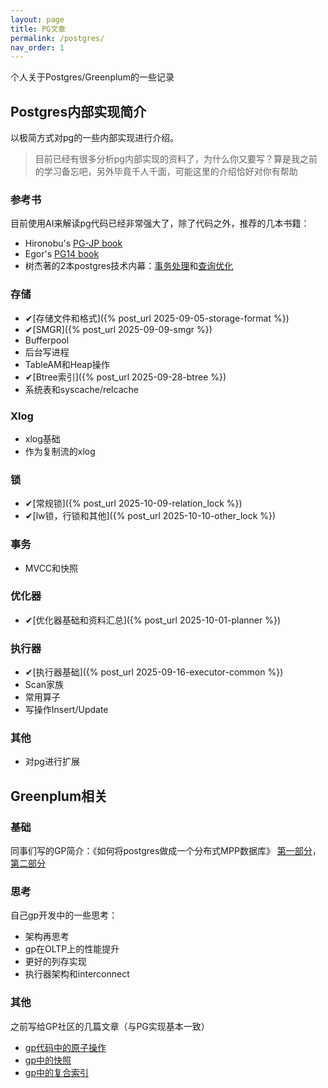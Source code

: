 ```yaml
---
layout: page
title: PG文章
permalink: /postgres/
nav_order: 1
---
```

个人关于Postgres/Greenplum的一些记录

## Postgres内部实现简介
以极简方式对pg的一些内部实现进行介绍。
> 目前已经有很多分析pg内部实现的资料了，为什么你又要写？算是我之前的学习备忘吧，另外毕竟千人千面，可能这里的介绍恰好对你有帮助

### 参考书
目前使用AI来解读pg代码已经非常强大了，除了代码之外，推荐的几本书籍：
* Hironobu's [PG-JP book](https://www.interdb.jp/pg/)
* Egor's [PG14 book](https://postgrespro.com/community/books/internals)
* 树杰著的2本postgres技术内幕：[事务处理](https://book.douban.com/subject/35543446/)和[查询优化](https://book.douban.com/subject/30256561/)

### 存储
* ✔[存储文件和格式]({% post_url 2025-09-05-storage-format %})
* ✔[SMGR]({% post_url 2025-09-09-smgr %})
* Bufferpool
* 后台写进程
* TableAM和Heap操作
* ✔[Btree索引]({% post_url 2025-09-28-btree %})
* 系统表和syscache/relcache

### Xlog
* xlog基础
* 作为复制流的xlog

### 锁
* ✔[常规锁]({% post_url 2025-10-09-relation_lock %})
* ✔[lw锁，行锁和其他]({% post_url 2025-10-10-other_lock %})

### 事务
* MVCC和快照

### 优化器
* ✔[优化器基础和资料汇总]({% post_url 2025-10-01-planner %})

### 执行器
* ✔[执行器基础]({% post_url 2025-09-16-executor-common %})
* Scan家族
* 常用算子
* 写操作Insert/Update

### 其他
* 对pg进行扩展

## Greenplum相关
### 基础
同事们写的GP简介：《如何将postgres做成一个分布式MPP数据库》 
[第一部分](https://www.infoq.cn/article/3IJ7L8HVR2MXhqaqI2RA)，[第二部分](https://www.infoq.cn/article/iadfebtb1y0mojlvrscu)

### 思考
自己gp开发中的一些思考：
* 架构再思考
* gp在OLTP上的性能提升
* 更好的列存实现
* 执行器架构和interconnect

### 其他
之前写给GP社区的几篇文章（与PG实现基本一致）
* [gp代码中的原子操作](https://blog.csdn.net/gp_community/article/details/124636303)
* [gp中的快照](https://blog.csdn.net/chrisy521/article/details/122590844)
* [gp中的复合索引](https://juejin.cn/post/6876618512350216205)
